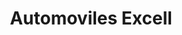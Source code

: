 ---
title: "Automoviles Excell"
url: /ciudad-autonoma-de-buenos-aires/automoviles-excell/
shop: coche
---